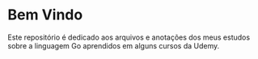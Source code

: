 # Bem Vindo

Este repositório é dedicado aos arquivos e anotações dos meus estudos sobre a linguagem Go aprendidos em alguns cursos da Udemy.
